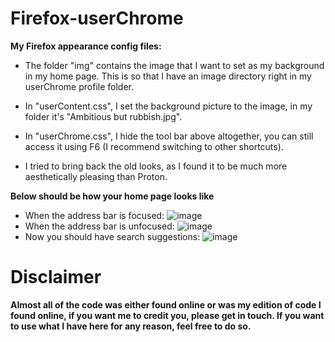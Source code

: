 # Firefox-userChrome
**My Firefox appearance config files:**

* The folder "img" contains the image that I want to set as my background in my home page. This is so that I have an image directory right in my userChrome profile folder.

* In "userContent.css", I set the background picture to the image, in my folder it's "Ambitious but rubbish.jpg". 

* In "userChrome.css", I hide the tool bar above altogether, you can still access it using F6 (I recommend switching to other shortcuts).

* I tried to bring back the old looks, as I found it to be much more aesthetically pleasing than Proton.



**Below should be how your home page looks like**
* When the address bar is focused: ![image](https://user-images.githubusercontent.com/54259825/130071482-db7c70c5-f1a4-43b7-94c5-17a7f8233bac.png)
* When the address bar is unfocused: ![image](https://user-images.githubusercontent.com/54259825/130071569-1111bf22-012c-4964-85f5-132356099fb9.png)
* Now you should have search suggestions: ![image](https://user-images.githubusercontent.com/54259825/130245170-3d935a04-f113-4700-a6d3-b5b419fc325b.png)

# Disclaimer
**Almost all of the code was either found online or was my edition of code I found online, if you want me to credit you, please get in touch. If you want to use what I have here for any reason, feel free to do so.**
